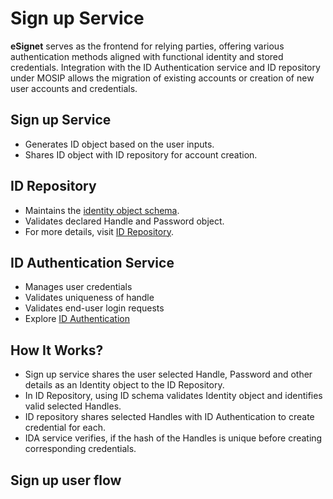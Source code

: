 # Sign up Service

**eSignet** serves as the frontend for relying parties, offering various authentication methods aligned with functional identity and stored credentials. Integration with the ID Authentication service and ID repository under MOSIP allows the migration of existing accounts or creation of new user accounts and credentials.

## Sign up Service

* Generates ID object based on the user inputs.
* Shares ID object with ID repository for account creation.

## ID Repository

* Maintains the [identity object schema](https://docs.mosip.io/1.2.0/id-lifecycle-management/id-schema).
* Validates declared Handle and Password object.
* For more details, visit [ID Repository](https://docs.mosip.io/1.2.0/modules/id-repository).

## ID Authentication Service

* Manages user credentials
* Validates uniqueness of handle
* Validates end-user login requests
* Explore [ID Authentication](https://docs.mosip.io/1.2.0/id-authentication)

## How It Works?

* Sign up service shares the user selected Handle, Password and other details as an Identity object to the ID Repository.
* In ID Repository, using ID schema validates Identity object and identifies valid selected Handles.
* ID repository shares selected Handles with ID Authentication to create credential for each.
* IDA service verifies, if the hash of the Handles is unique before creating corresponding credentials.

## Sign up user flow










